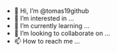 - 👋 Hi, I’m @tomas19github
- 👀 I’m interested in ...
- 🌱 I’m currently learning ...
- 💞️ I’m looking to collaborate on ...
- 📫 How to reach me ...

<!---
tomas19github/tomas19github is a ✨ special ✨ repository because its `README.md` (this file) appears on your GitHub profile.
You can click the Preview link to take a look at your changes.
--->

